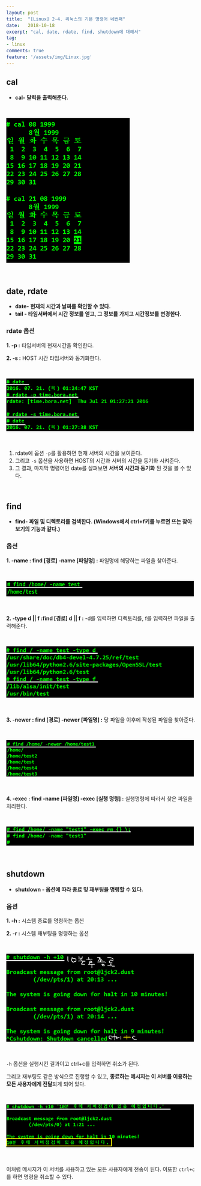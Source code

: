```yaml
---
layout: post
title:  "[Linux] 2-4. 리눅스의 기본 명령어 네번째"
date:   2018-10-18
excerpt: "cal, date, rdate, find, shutdown에 대해서"
tag:
- linux
comments: true
feature: '/assets/img/Linux.jpg'
---
```


## cal

* **cal- 달력을 출력해준다.**

<br/>

![cal](/assets/img/linux_cal.png)

<br/>

## date, rdate

* **date- 현재의 시간과 날짜를 확인할 수 있다.**
* **tail - 타임서버에서 시간 정보를 얻고, 그 정보를 가지고 시간정보를 변경한다.**

### rdate 옵션

**1. -p :** 타임서버의 현재시간을 확인한다.

**2. -s :** HOST 시간 타임서버와 동기화한다.


<br/>

![date](/assets/img/linux_date.png)

<br/>

1. rdate에 옵션 `-p`를 활용하면 현재 서버의 시간을 보여준다. 
2. 그리고 `-s` 옵션을 사용하면 HOST의 시간과 서버의 시간을 동기화 시켜준다. 
3. 그 결과, 마지막 명령어인 date를 살펴보면 **서버의 시간과 동기화** 된 것을 볼 수 있다.

<br/>

## find

* **find- 파일 및 디렉토리를 검색한다. (Windows에서 ctrl+f키를 누르면 뜨는 찾아보기의 기능과 같다.)**

### 옵션

**1. -name : find [경로] -name [파일명] :** 파일명에 해당하는 파일을 찾아준다.

<br/>

![find](/assets/img/linux_find_name.png)

<br/>

**2. -type d || f :find [경로] d || f :** -d를 입력하면 디렉토리를, f를 입력하면 파일을 출력해준다.

<br/>

![find](/assets/img/linux_find_type.png)

<br/>

**3. -newer : find [경로] -newer [파일명] :** 당 파일을 이후에 작성된 파일을 찾아준다.

<br/>

![find](/assets/img/linux_find_newer.png)

<br/>

**4. -exec : find -name [파일명] -exec [실행 명령] :** 실행명령에 따라서 찾은 파일을 처리한다.

<br/>

![find](/assets/img/linux_find_exec.png)

<br/>

## shutdown

* **shutdown - 옵션에 따라 종료 및 재부팅을 명령할 수 있다.**

### 옵션

**1. -h :** 시스템 종료를 명령하는 옵션

**2. -r :** 시스템 재부팅을 명령하는 옵션

<br/>

![shutdown](/assets/img/linux_shutdown.png)

<br/>

`-h` 옵션을 실행시킨 결과이고 ctrl+c를 입력하면 취소가 된다.

그리고 재부팅도 같은 방식으로 진행할 수 있고, **종료하는 메시지는 이 서버를 이용하는 모든 사용자에게 전달**되게 되어 있다. 

<br/>

![shutdown](/assets/img/linux_shutdown_메시지.png)

<br/>

이처럼 메시지가 이 서버를 사용하고 있는 모든 사용자에게 전송이 된다. 
이또한 `ctrl+c`를 하면 명령을 취소할 수 있다.
